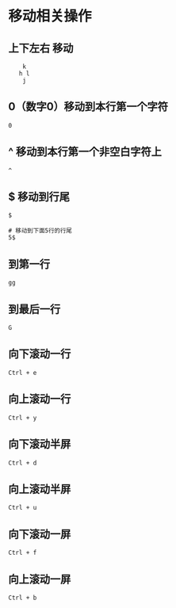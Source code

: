 # 移动相关操作

## 上下左右 移动

```shell
    k
   h l
    j
```

##  0（数字0）移动到本行第一个字符

```shell
0
```

## ^ 移动到本行第一个非空白字符上

```shell
^
```


## $ 移动到行尾

```shell
$

# 移动到下面5行的行尾
5$
```


## 到第一行

```shell
gg
```

## 到最后一行

```shell
G
```


## 向下滚动一行

```shell
Ctrl + e
```

## 向上滚动一行

```shell
Ctrl + y
```


## 向下滚动半屏

```shell
Ctrl + d
```


## 向上滚动半屏

```shell
Ctrl + u
```


## 向下滚动一屏

```shell
Ctrl + f
```

## 向上滚动一屏

```shell
Ctrl + b
```

